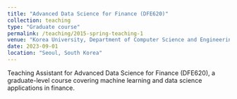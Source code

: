 ```yaml
---
title: "Advanced Data Science for Finance (DFE620)"
collection: teaching
type: "Graduate course"
permalink: /teaching/2015-spring-teaching-1
venue: "Korea University, Department of Computer Science and Engineering"
date: 2023-09-01
location: "Seoul, South Korea"
---
```


Teaching Assistant for Advanced Data Science for Finance (DFE620), a graduate-level course covering machine learning and data science applications in finance.
